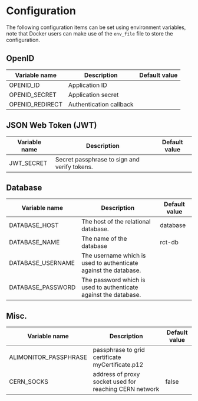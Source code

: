# Configuration
The following configuration items can be set using environment variables, note that Docker users can make use of the `env_file` file to store the configuration.

## OpenID
| Variable name | Description | Default value |
|---------------|-------------|---------------|
| OPENID_ID | Application ID | |
| OPENID_SECRET | Application secret | |
| OPENID_REDIRECT | Authentication callback | |

## JSON Web Token (JWT)
| Variable name | Description | Default value |
|---------------|-------------|---------------|
| JWT_SECRET | Secret passphrase to sign and verify tokens. | |

## Database
| Variable name | Description | Default value |
|---------------|-------------|---------------|
| DATABASE_HOST | The host of the relational database. | database |
| DATABASE_NAME | The name of the database | rct-db |
| DATABASE_USERNAME | The username which is used to authenticate against the database. |  |
| DATABASE_PASSWORD | The password which is used to authenticate against the database. |  |

## Misc.
| Variable name | Description | Default value |
|---------------|-------------|---------------|
| ALIMONITOR_PASSPHRASE | passphrase to grid certificate myCertificate.p12 | |
| CERN_SOCKS | address of proxy socket used for reaching CERN network | false |
